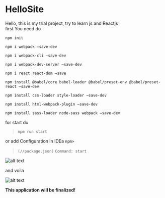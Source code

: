 # HelloSite
Hello, this is my trial project, try to learn js and Reactjs  
first You need do 

`npm init`

`npm i webpack —save-dev`

`npm i webpack-cli —save-dev`

`npm i webpack-dev-server —save-dev`

`npm i react react-dom —save`

`npm install @babel/core babel-loader @babel/preset-env @babel/preset-react —save-dev`

`npm install css-loader style-loader —save-dev `
 
`npm install html-webpack-plugin —save-dev`
 
 
`npm install sass-loader node-sass webpack —save-dev`


for start do 

>`npm run start`

or add Configuration in IDEa
`npm>`
>`(//package.json)`
`Command: start`

![alt text](https://sun9-18.userapi.com/c853528/v853528240/c8b64/BjHAD--wcg4.jpg)

and  voila

![alt text](https://sun9-44.userapi.com/c853528/v853528240/c8b82/VSNflehZvV8.jpg)

**This application will be finalized!**

